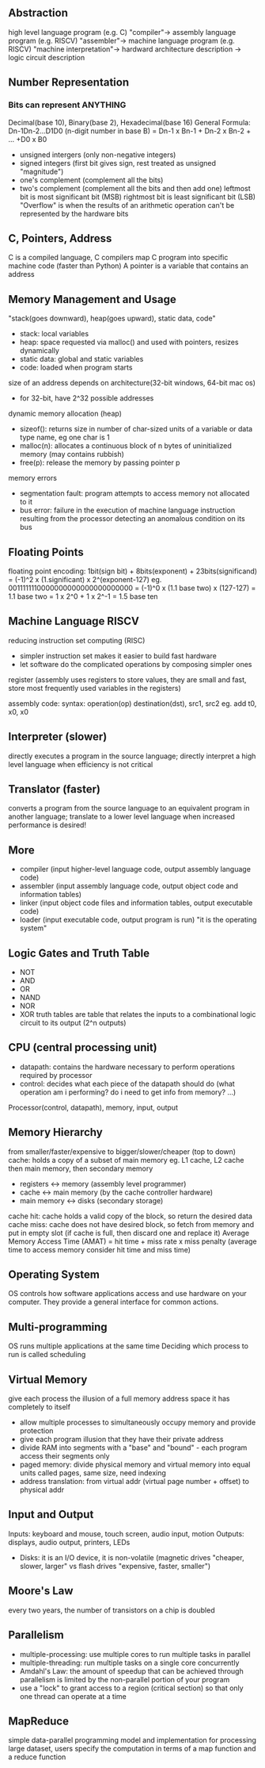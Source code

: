 ## Abstraction
high level language program (e.g. C) "compiler"-> assembly language program (e.g. RISCV) "assembler"-> machine language program (e.g. RISCV) "machine interpretation"-> hardward architecture description -> logic circuit description

## Number Representation
### Bits can represent ANYTHING
Decimal(base 10), Binary(base 2), Hexadecimal(base 16)
General Formula: Dn-1Dn-2...D1D0 (n-digit number in base B) = Dn-1 x Bn-1 + Dn-2 x Bn-2 + ... +D0 x B0
- unsigned intergers (only non-negative integers)
- signed integers (first bit gives sign, rest treated as unsigned "magnitude")
- one's complement (complement all the bits)
- two's complement (complement all the bits and then add one)
leftmost bit is most significant bit (MSB)
rightmost bit is least significant bit (LSB)
"Overflow" is when the results of an arithmetic operation can't be represented by the hardware bits

## C, Pointers, Address
C is a compiled language, C compilers map C program into specific machine code (faster than Python)
A pointer is a variable that contains an address

## Memory Management and Usage
"stack(goes downward), heap(goes upward), static data, code"
- stack: local variables
- heap: space requested via malloc() and used with pointers, resizes dynamically
- static data: global and static variables
- code: loaded when program starts

size of an address depends on architecture(32-bit windows, 64-bit mac os)
- for 32-bit, have 2^32 possible addresses

dynamic memory allocation (heap)
- sizeof(): returns size in number of char-sized units of a variable or data type name, eg one char is 1
- malloc(n): allocates a continuous block of n bytes of uninitialized memory (may contains rubbish)
- free(p): release the memory by passing pointer p

memory errors
- segmentation fault: program attempts to access memory not allocated to it
- bus error: failure in the execution of machine language instruction resulting from the processor detecting an anomalous condition on its bus


## Floating Points
floating point encoding: 1bit(sign bit) + 8bits(exponent) + 23bits(significand) = (-1)^2 x (1.significant) x 2^(exponent-127)
eg. 0011111110000000000000000000000 = (-1)^0 x (1.1 base two) x (127-127) = 1.1 base two = 1 x 2^0 + 1 x 2^-1 = 1.5 base ten

## Machine Language RISCV
reducing instruction set computing (RISC)
- simpler instruction set makes it easier to build fast hardware
- let software do the complicated operations by composing simpler ones

register (assembly uses registers to store values, they are small and fast, store most frequently used variables in the registers)

assembly code:
syntax: operation(op) destination(dst), src1, src2
eg. add t0, x0, x0


## Interpreter (slower)
directly executes a program in the source language; directly interpret a high level language when efficiency is not critical
## Translator (faster)
converts a program from the source language to an equivalent program in another language; translate to a lower level language when increased performance is desired!

## More
- compiler (input higher-level language code, output assembly language code)
- assembler (input assembly language code, output object code and information tables)
- linker (input object code files and information tables, output executable code)
- loader (input executable code, output program is run) "it is the operating system"


## Logic Gates and Truth Table
- NOT
- AND
- OR
- NAND
- NOR
- XOR
truth tables are table that relates the inputs to a combinational logic circuit to its output (2^n outputs)

## CPU (central processing unit)
- datapath: contains the hardware necessary to perform operations required by processor
- control: decides what each piece of the datapath should do (what operation am i performing? do i need to get info from memory? ...)

Processor(control, datapath), memory, input, output


## Memory Hierarchy
from smaller/faster/expensive to bigger/slower/cheaper (top to down)
cache: holds a copy of a subset of main memory
eg. L1 cache, L2 cache
then main memory, then secondary memory
- registers <-> memory (assembly level programmer)
- cache <-> main memory (by the cache controller hardware)
- main memory <-> disks (secondary storage)

cache hit: cache holds a valid copy of the block, so return the desired data
cache miss: cache does not have desired block, so fetch from memory and put in empty slot (if cache is full, then discard one and replace it)
Average Memory Access Time (AMAT) = hit time + miss rate x miss penalty (average time to access memory consider hit time and miss time)

## Operating System
OS controls how software applications access and use hardware on your computer. They provide a general interface for common actions.

## Multi-programming
OS runs multiple applications at the same time
Deciding which process to run is called scheduling
## Virtual Memory
give each process the illusion of a full memory address space it has completely to itself
- allow multiple processes to simultaneously occupy memory and provide protection
- give each program illusion that they have their private address
- divide RAM into segments with a "base" and "bound" - each program access their segments only
- paged memory: divide physical memory and virtual memory into equal units called pages, same size, need indexing
- address translation: from virtual addr (virtual page number + offset) to physical addr


## Input and Output
Inputs: keyboard and mouse, touch screen, audio input, motion
Outputs: displays, audio output, printers, LEDs
- Disks: it is an I/O device, it is non-volatile (magnetic drives "cheaper, slower, larger" vs flash drives "expensive, faster, smaller")

## Moore's Law
every two years, the number of transistors on a chip is doubled

## Parallelism
- multiple-processing: use multiple cores to run multiple tasks in parallel
- multiple-threading: run multiple tasks on a single core concurrently
- Amdahl's Law: the amount of speedup that can be achieved through parallelism is limited by the non-parallel portion of your program
- use a "lock" to grant access to a region (critical section) so that only one thread can operate at a time

## MapReduce
simple data-parallel programming model and implementation for processing large dataset, users specify the computation in terms of a map function and a reduce function
